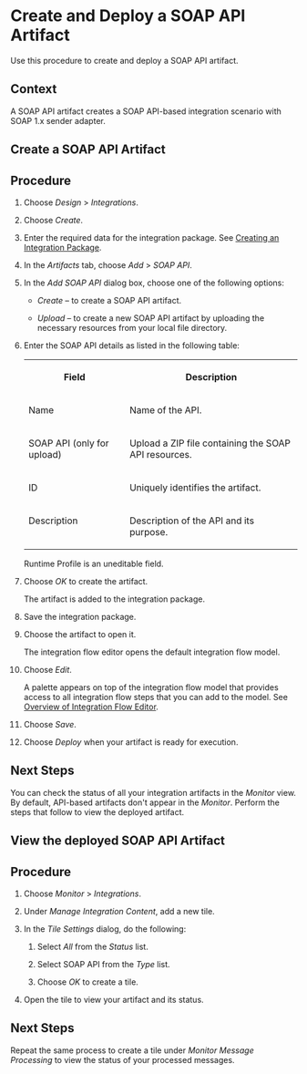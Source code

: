 <!-- loio1a439afed5f44c2b8b493112f44eb634 -->

# Create and Deploy a SOAP API Artifact

Use this procedure to create and deploy a SOAP API artifact.



<a name="loio1a439afed5f44c2b8b493112f44eb634__context_mn5_tdk_f4b"/>

## Context

A SOAP API artifact creates a SOAP API-based integration scenario with SOAP 1.x sender adapter.

<a name="task_c2h_xgc_hpb"/>

<!-- task\_c2h\_xgc\_hpb -->

## Create a SOAP API Artifact



<a name="task_c2h_xgc_hpb__steps_qxn_mvw_b4b"/>

## Procedure

1.  Choose *Design* \> *Integrations*.

2.  Choose *Create*.

3.  Enter the required data for the integration package. See [Creating an Integration Package](creating-an-integration-package-9126d79.md).

4.  In the *Artifacts* tab, choose *Add* \> *SOAP API*.

5.  In the *Add SOAP API* dialog box, choose one of the following options:

    -   *Create* – to create a SOAP API artifact.

    -   *Upload* – to create a new SOAP API artifact by uploading the necessary resources from your local file directory.


6.  Enter the SOAP API details as listed in the following table:


    <table>
    <tr>
    <th valign="top">

    Field


    
    </th>
    <th valign="top">

    Description


    
    </th>
    </tr>
    <tr>
    <td valign="top">
    
    Name


    
    </td>
    <td valign="top">
    
    Name of the API.


    
    </td>
    </tr>
    <tr>
    <td valign="top">
    
    SOAP API \(only for upload\)


    
    </td>
    <td valign="top">
    
    Upload a ZIP file containing the SOAP API resources.


    
    </td>
    </tr>
    <tr>
    <td valign="top">
    
    ID


    
    </td>
    <td valign="top">
    
    Uniquely identifies the artifact.


    
    </td>
    </tr>
    <tr>
    <td valign="top">
    
    Description


    
    </td>
    <td valign="top">
    
    Description of the API and its purpose.


    
    </td>
    </tr>
    </table>
    
    Runtime Profile is an uneditable field.

7.  Choose *OK* to create the artifact.

    The artifact is added to the integration package.

8.  Save the integration package.

9.  Choose the artifact to open it.

    The integration flow editor opens the default integration flow model.

10. Choose *Edit*.

    A palette appears on top of the integration flow model that provides access to all integration flow steps that you can add to the model. See [Overview of Integration Flow Editor](overview-of-integration-flow-editor-db10beb.md).

11. Choose *Save*.

12. Choose *Deploy* when your artifact is ready for execution.




<a name="task_c2h_xgc_hpb__postreq_izn_tzq_f4b"/>

## Next Steps

You can check the status of all your integration artifacts in the *Monitor* view. By default, API-based artifacts don't appear in the *Monitor*. Perform the steps that follow to view the deployed artifact.

<a name="task_bp3_dhc_hpb"/>

<!-- task\_bp3\_dhc\_hpb -->

## View the deployed SOAP API Artifact



<a name="task_bp3_dhc_hpb__steps_v4n_2hc_hpb"/>

## Procedure

1.  Choose *Monitor* \> *Integrations*.

2.  Under *Manage Integration Content*, add a new tile.

3.  In the *Tile Settings* dialog, do the following:

    1.  Select *All* from the *Status* list.

    2.  Select SOAP API from the *Type* list.

    3.  Choose *OK* to create a tile.


4.  Open the tile to view your artifact and its status.




<a name="task_bp3_dhc_hpb__postreq_jcn_xq4_gpb"/>

## Next Steps

Repeat the same process to create a tile under *Monitor Message Processing* to view the status of your processed messages.


